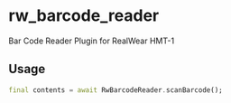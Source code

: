 # rw_barcode_reader

Bar Code Reader Plugin for RealWear HMT-1

## Usage

```dart
final contents = await RwBarcodeReader.scanBarcode();
```